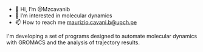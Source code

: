 - 👋 Hi, I’m @Mzcavanib
- 👀 I’m interested in molecular dynamics
- 📫 How to reach me maurizio.cavani.b@upch.pe

I'm developing a set of programs designed to automate molecular dynamics with GROMACS and the analysis of trajectory results. 
